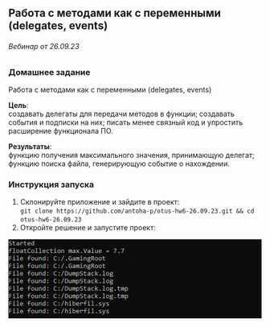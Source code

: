 ## Работа с методами как с переменными (delegates, events)
###### Вебинар от 26.09.23

### Домашнее задание
Работа с методами как с переменными (delegates, events)

**Цель**:  
создавать делегаты для передачи методов в функции;
создавать события и подписки на них;
писать менее связный код и упростить расширение функционала ПО.

**Результаты**:  
функцию получения максимального значения, принимающую делегат;
функцию поиска файла, генерирующую событие о нахождении.

### Инструкция запуска

1. Склонируйте приложение и зайдите в проект:  
   `git clone https://github.com/antoha-p/otus-hw6-26.09.23.git && cd otus-hw6-26.09.23`
2. Откройте решение и запустите проект:

![alt text](screenshot.png)

